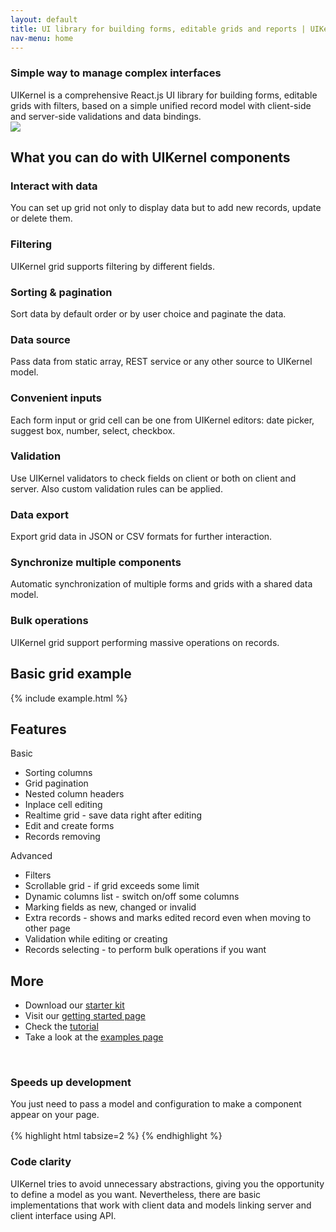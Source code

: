 ```yaml
---
layout: default
title: UI library for building forms, editable grids and reports | UIKernel
nav-menu: home
---
```


<div class="love-video row">
  <div class="col-sm-8">
    <h3>Simple way to manage complex interfaces</h3>
    UIKernel is a comprehensive React.js UI library for building forms, editable grids with filters, based on a simple unified record model with client-side and server-side validations and data bindings.
    <!--div class="actions">
      <a href="/docs/grid-interface.html" class="btn-bordered">Read more</a>
    </div-->
  </div>
  <div class="col-sm-4">
    <img src="/static/images/example-1.png" class="pull-right"/>
  </div>
</div>

<div class="home-example">
  <h2>What you can do with UIKernel components</h2>
</div>
<div class="home-example">
  <div class="row">
    <div class="col-md-4"><h3><i class="fa fa-pencil-square-o grid-i"></i>Interact with data</h3><p>You can set up grid not only to display data but to add new records, update or delete them.</p></div>
    <div class="col-md-4"><h3><i class="fa fa-filter grid-i"></i>Filtering</h3><p>UIKernel grid supports filtering by different fields.</p></div>
    <div class="col-md-4"><h3><i class="fa fa-sort-amount-asc grid-i"></i>Sorting & pagination</h3><p>Sort data by default order or by user choice and paginate the data.</p></div>
  </div>
  <div class="row">
    <div class="col-md-4"><h3><i class="fa fa-database grid-i"></i>Data source</h3><p>Pass data from static array, REST service or any other source to UIKernel model.</p></div>
    <div class="col-md-4"><h3><i class="fa fa-keyboard-o grid-i"></i>Convenient inputs</h3><p>Each form input or grid cell can be one from UIKernel editors: date picker, suggest box, number, select, checkbox.</p></div>
    <div class="col-md-4"><h3><i class="fa fa-check-square-o grid-i"></i>Validation</h3><p>Use UIKernel validators to check fields on client or both on client and server. Also custom validation rules can be applied.</p></div>
  </div>
  <div class="row">
    <div class="col-md-4"><h3><i class="fa fa-download grid-i"></i>Data export</h3><p>Export grid data in JSON or CSV formats for further interaction.</p></div>
    <div class="col-md-4"><h3><i class="fa fa-refresh grid-i"></i>Synchronize multiple components</h3><p>Automatic synchronization of multiple forms and grids with a shared data model.</p></div>
    <div class="col-md-4"><h3><i class="fa  fa-users grid-i"></i>Bulk operations</h3><p>UIKernel grid support performing massive operations on records.</p></div>
  </div>
</div>

<div class="home-example">
  <h2>Basic grid example</h2>
  {% include example.html %}
</div>

<div class="hide">
  <h2>Features</h2>
  <div class="row">
    <div class="col-sm-6">
      Basic
      <ul>
        <li>Sorting columns</li>
        <li>Grid pagination</li>
        <li>Nested column headers</li>
        <li>Inplace cell editing</li>
        <li>Realtime grid - save data right after editing</li>
        <li>Edit and create forms</li>
        <li>Records removing</li>
      </ul>
    </div>
    <div class="col-sm-6">
      Advanced
      <ul>
        <li>Filters</li>
        <li>Scrollable grid - if grid exceeds some limit</li>
        <li>Dynamic columns list - switch on/off some columns</li>
        <li>Marking fields as new, changed or invalid</li>
        <li>Extra records - shows and marks edited record even when moving to other page</li>
        <li>Validation while editing or creating</li>
        <li>Records selecting - to perform bulk operations if you want</li>
      </ul>
    </div>
  </div>

  <h2>More</h2>
  <ul>
    <li>Download our <a href="/uikernel/uikernel-{{ site.uikernel_version }}.tar.gz">starter kit</a></li>
    <li>Visit our <a href="/docs/getting-started.html">getting started page</a></li>
    <li>Check the <a href="/docs/tutorial.html">tutorial</a></li>
    <li>Take a look at the <a href="#">examples page</a></li>
  </ul>
</div>

<br />
<h3>Speeds up development</h3>
You just need to pass a model and configuration to make a component appear on your page.
<br />
<br />
{% highlight html tabsize=2 %}
<UIKernel.Grid
  model={model}
  columns={columns}
/>
{% endhighlight %}
<br />
<h3>Code clarity</h3>
UIKernel tries to avoid unnecessary abstractions, giving you the opportunity to define a model as you want.
Nevertheless, there are basic implementations that work with client data and models linking server and
client interface using API.

